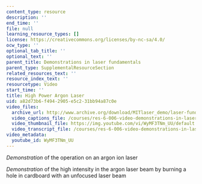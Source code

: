 ```yaml
---
content_type: resource
description: ''
end_time: ''
file: null
learning_resource_types: []
license: https://creativecommons.org/licenses/by-nc-sa/4.0/
ocw_type: ''
optional_tab_title: ''
optional_text: ''
parent_title: Demonstrations in laser fundamentals
parent_type: SupplementalResourceSection
related_resources_text: ''
resource_index_text: ''
resourcetype: Video
start_time: ''
title: High Power Argon Laser
uid: a82d73b6-f494-2905-e5c2-31bb94a87c0e
video_files:
  archive_url: http://www.archive.org/download/MITlaser_demo/laser-fund-demo-10_300k.mp4
  video_captions_file: /courses/res-6-006-video-demonstrations-in-lasers-and-optics-spring-2008/f03ea47c621b5223aac33544df726015_WyMF3TNm_UU.vtt
  video_thumbnail_file: https://img.youtube.com/vi/WyMF3TNm_UU/default.jpg
  video_transcript_file: /courses/res-6-006-video-demonstrations-in-lasers-and-optics-spring-2008/eb613ad9177c75a7d944aba00d401b40_WyMF3TNm_UU.pdf
video_metadata:
  youtube_id: WyMF3TNm_UU
---
```


_Demonstration_ of the operation on an argon ion laser

_Demonstration_ of the high intensity in the argon laser beam by burning a hole in cardboard with an unfocused laser beam

